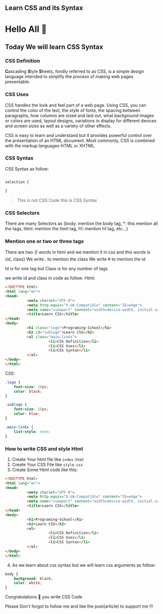 ## Learn CSS and its Syntax

# Hello All 👋 

## Today We will learn CSS Syntax

### CSS Definition
<strong>C</strong>ascading <strong>S</strong>tyle <strong>S</strong>heets, fondly referred to as CSS, is a simple design language intended to simplify the process of making web pages presentable.


### CSS Uses
CSS handles the look and feel part of a web page. Using CSS, you can control the color of the text, the style of fonts, the spacing between paragraphs, how columns are sized and laid out, what background images or colors are used, layout designs, variations in display for different devices and screen sizes as well as a variety of other effects.

CSS is easy to learn and understand but it provides powerful control over the presentation of an HTML document. Most commonly, CSS is combined with the markup languages HTML or XHTML.

### CSS Syntax

CSS Syntax as follow: 

```css

selection {

}

```

> This is not CSS Code this is CSS Syntax

### CSS Selectors
 There are many Selectors as {body: mention the body tag, *: this mention all the tags, html: mention the html tag, h1: mention h1 tag, etc...}

### Mention one or two or three tags
There are two ✌ words in html and we mention it in css and this words is {id, class}
We write . to mention the class
We write # to mention the id

Id is for one tag but Class is for any number of tags

we write id and class in code as follow:
Html:
```html
<!DOCTYPE html>
<html lang="en">
<head>
          <meta charset="UTF-8">
          <meta http-equiv="X-UA-Compatible" content="IE=edge">
          <meta name="viewport" content="width=device-width, initial-scale=1.0">
          <title>Learn CSS</title>
</head>
<body>
          <h1 class="logo">Programing-School</h1>
          <h2 id="sublogo">Learn CSS</h2>
          <ul class="main-links">
                    <li>CSS Definition</li>
                    <li>CSS Uses</li>
                    <li>CSS Syntax</li>
          </ul>
</body>
</html>
```
CSS:
```css
.logo {
    font-size: 20px;
    color: black;
}

.sublogo {
    font-size: 15px;
    color: blue;
}

.main-links {
    list-style: none;
}
```


### How to write CSS and style Html
1. Create Your html file like ```index.html```
2. Create Your CSS File like ```style.css```
3. Create Some Html code like this:
```html
<!DOCTYPE html>
<html lang="en">
<head>
          <meta charset="UTF-8">
          <meta http-equiv="X-UA-Compatible" content="IE=edge">
          <meta name="viewport" content="width=device-width, initial-scale=1.0">
          <title>Learn CSS</title>
</head>
<body>
          <h1>Programing-School</h1>
          <h2>Learn CSS</h2>
          <ul>
                    <li>CSS Definition</li>
                    <li>CSS Uses</li>
                    <li>CSS Syntax</li>
          </ul>
</body>
</html>
```
4. As we learn about css syntax but we will learn css arguments as follow:
```css
body {
    background: black;
    color: white;
}
```

Congratulations 🎊 you write CSS Code

Please Don't forgot to follow me and like the post(article) to support me !!!